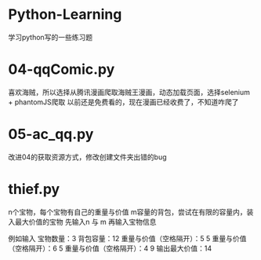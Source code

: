 # Python-Learning
学习python写的一些练习题

# 04-qqComic.py
喜欢海贼，所以选择从腾讯漫画爬取海贼王漫画，动态加载页面，选择selenium + phantomJS爬取
以前还是免费看的，现在漫画已经收费了，不知道咋爬了

# 05-ac_qq.py
改进04的获取资源方式，修改创建文件夹出错的bug

# thief.py
n个宝物，每个宝物有自己的重量与价值
m容量的背包，尝试在有限的容量内，装入最大价值的宝物
先输入n 与 m
再输入宝物信息

例如输入
宝物数量：3
背包容量：12
重量与价值（空格隔开）：5 5
重量与价值（空格隔开）：6 5 
重量与价值（空格隔开）：4 9
输出最大价值：14

